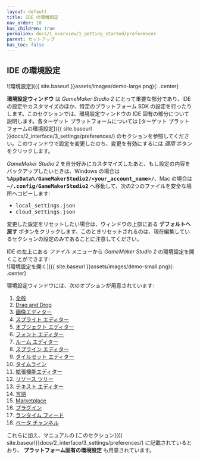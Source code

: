 ```yaml
---
layout: default
title: IDE の環境設定
nav_order: 10
has_children: true
permalink: docs/1_overview/1_getting_started/preferences
parent: セットアップ
has_toc: false
---
```


## IDE の環境設定

![環境設定]({{ site.baseurl }}assets/images/demo-large.png){: .center}

**環境設定ウィンドウ** は *GameMaker Studio 2* にとって重要な部分であり、IDE の設定やカスタマイズのほか、特定のプラットフォーム SDK の設定を行ったりします。このセクションでは、環境設定ウィンドウの IDE 固有の部分について説明します。各ターゲット プラットフォームについては [ターゲット プラットフォームの環境設定]({{ site.baseurl }}docs/2_interface/3_settings/preferences/) のセクションを参照してください。このウィンドウで設定を変更したのち、変更を有効にするには *適用* ボタンをクリックします。

*GameMaker Studio 2* を自分好みにカスタマイズしたあと、もし設定の内容をバックアップしたいときは、Windows の場合は <tt><b>%AppData%/GameMakerStudio2/&lt;your_account_name&gt;/</b></tt>、Mac の場合は <tt><b>~/.config/GameMakerStudio2</b></tt> へ移動して、次の2つのファイルを安全な場所へコピーします:

<ul class="mx-8">
<li><tt>local_settings.json</tt>
</li>

<li><tt>cloud_settings.json</tt>
</li>
</ul>

変更した設定をリセットしたい場合は、ウィンドウの上部にある **デフォルトへ戻す** ボタンをクリックします。このときリセットされるのは、現在編集しているセクションの設定のみであることに注意してください。

IDE の左上にある *ファイル* メニューから *GameMaker Studio 2* の環境設定を開くことができます:  
![環境設定を開く]({{ site.baseurl }}assets/images/demo-small.png){: .center}

環境設定ウィンドウには、次のオプションが用意されています:

<ol class="mx-8">
<li><a href="{{ site.baseurl }}docs/1_overview/1_getting_started/preferences/prefs_general/"><span class=
"list_link">全般</span></a><br>
</li>

<li><a href="{{ site.baseurl }}docs/1_overview/1_getting_started/preferences/prefs_draganddrop/"><span class=
"list_link">Drag and Drop</span></a><br>
</li>

<li><a href="{{ site.baseurl }}docs/1_overview/1_getting_started/preferences/prefs_imageeditor/"><span class=
"list_link">画像エディター</span></a><br>
</li>

<li><a href="{{ site.baseurl }}docs/1_overview/1_getting_started/preferences/prefs_spriteeditor/"><span class=
"list_link">スプライト エディター</span></a><br>
</li>

<li><a href="{{ site.baseurl }}docs/1_overview/1_getting_started/preferences/prefs_objecteditor/"><span class=
"list_link">オブジェクト エディター</span></a><br>
</li>

<li><a href="{{ site.baseurl }}docs/1_overview/1_getting_started/preferences/prefs_fonteditor/"><span class=
"list_link">フォント エディター</span></a><br>
</li>

<li><a href="{{ site.baseurl }}docs/1_overview/1_getting_started/preferences/prefs_roomeditor/"><span class=
"list_link">ルーム エディター</span></a><br>
</li>

<li><a href="{{ site.baseurl }}docs/1_overview/1_getting_started/preferences/prefs_splineeditor/"><span class=
"list_link">スプライン エディター</span></a><br>
</li>

<li><a href="{{ site.baseurl }}docs/1_overview/1_getting_started/preferences/prefs_tileseteditor/"><span class=
"list_link">タイルセット エディター</span></a><br>
</li>

<li><a href="{{ site.baseurl }}docs/1_overview/1_getting_started/preferences/prefs_timelines/"><span class=
"list_link">タイムライン</span></a><br>
</li>

<li><a href="{{ site.baseurl }}docs/1_overview/1_getting_started/preferences/prefs_extensioneditor/"><span class=
"list_link">拡張機能エディター</span></a><br>
</li>

<li><a href="{{ site.baseurl }}docs/1_overview/1_getting_started/preferences/prefs_resourcetree/"><span class=
"list_link">リソース ツリー</span></a><br>
</li>

<li><a href="{{ site.baseurl }}docs/1_overview/1_getting_started/preferences/prefs_texteditor/"><span class=
"list_link">テキスト エディター</span></a><br>
</li>

<li><a href="{{ site.baseurl }}docs/1_overview/1_getting_started/preferences/prefs_languages/"><span class=
"list_link">言語</span></a><br>
</li>

<li><a href="{{ site.baseurl }}docs/1_overview/1_getting_started/preferences/prefs_marketplace/"><span class=
"list_link">Marketplace</span></a><br>
</li>

<li><a href="{{ site.baseurl }}docs/1_overview/1_getting_started/preferences/prefs_plugins/"><span class=
"list_link">プラグイン</span></a><br>
</li>

<li><a href="{{ site.baseurl }}docs/1_overview/1_getting_started/preferences/prefs_runtime/"><span class=
"list_link">ランタイム フィード</span></a><br>
</li>

<li><a href="{{ site.baseurl }}docs/1_overview/1_getting_started/preferences/prefs_betachannel/"><span class=
"list_link">ベータ チャンネル</span></a><br>
</li>
</ol>

これらに加え、マニュアルの [このセクション]({{ site.baseurl}}docs/2_interface/3_settings/preferences/) に記載されているとおり、 **プラットフォーム固有の環境設定** も用意されています。
